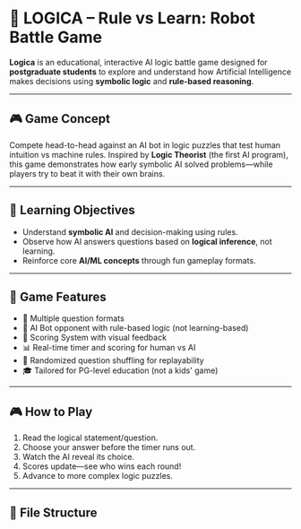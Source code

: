 # 🤖 LOGICA – Rule vs Learn: Robot Battle Game

**Logica** is an educational, interactive AI logic battle game designed for **postgraduate students** to explore and understand how Artificial Intelligence makes decisions using **symbolic logic** and **rule-based reasoning**.

---

## 🎮 Game Concept

Compete head-to-head against an AI bot in logic puzzles that test human intuition vs machine rules. Inspired by **Logic Theorist** (the first AI program), this game demonstrates how early symbolic AI solved problems—while players try to beat it with their own brains.

---

## 🧠 Learning Objectives

- Understand **symbolic AI** and decision-making using rules.
- Observe how AI answers questions based on **logical inference**, not learning.
- Reinforce core **AI/ML concepts** through fun gameplay formats.

---

## 🚀 Game Features

- 🧩 Multiple question formats
- 🤖 AI Bot opponent with rule-based logic (not learning-based)
- 🧮 Scoring System with visual feedback
- 📊 Real-time timer and scoring for human vs AI
- 🔀 Randomized question shuffling for replayability
- 🎓 Tailored for PG-level education (not a kids' game)

---

## 🎮 How to Play

1. Read the logical statement/question.
2. Choose your answer before the timer runs out.
3. Watch the AI reveal its choice.
4. Scores update—see who wins each round!
5. Advance to more complex logic puzzles.

---

## 📂 File Structure

